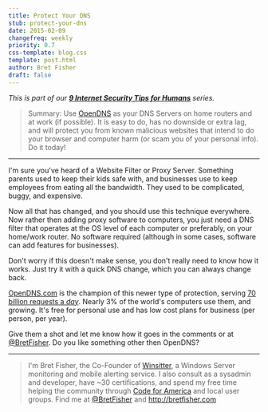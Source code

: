 ```yaml
---
title: Protect Your DNS
stub: protect-your-dns
date: 2015-02-09
changefreq: weekly
priority: 0.7
css-template: blog.css
template: post.html
author: Bret Fisher
draft: false
---
```


*This is part of our **[9 Internet Security Tips for Humans](/2015/01/26/9-internet-security-tips-for-humans/)** series.*

>Summary: Use [OpenDNS](https://www.opendns.com/home-internet-security/opendns-ip-addresses/) as your DNS Servers on home routers and at work (if possible). It is easy to do, has no downside or extra lag, and will protect you from known malicious websites that intend to do your browser and computer harm (or scam you of your personal info). Do it today!

----------------

I'm sure you've heard of a Website Filter or Proxy Server. Something parents used to keep their kids safe with, and businesses use to keep employees from eating all the bandwidth. They used to be complicated, buggy, and expensive.

Now all that has changed, and you should use this technique everywhere. Now rather then adding proxy software to computers, you just need a DNS filter that operates at the OS level of each computer or preferably, on your home/work router. No software required (although in some cases, software can add features for businesses).

Don't worry if this doesn't make sense, you don't really need to know how it works. Just try it with a quick DNS change, which you can always change back.

[OpenDNS.com](https://www.opendns.com) is the champion of this newer type of protection, serving [70 billion requests a *day*](http://system.opendns.com/). Nearly 3% of the world's computers use them, and growing. It's free for personal use and has low cost plans for business (per person, per year).

Give them a shot and let me know how it goes in the comments or at [@BretFisher](https://twitter.com/bretfisher). Do you like something other then OpenDNS?

-----

> I'm Bret Fisher, the Co-Founder of [Winsitter](http://winsitter.com), a Windows Server monitoring and mobile alerting service. I also consult as a sysadmin and developer, have ~30 certifications, and spend my free time helping the community through [Code for America](http://codeforamerica.org) and local user groups. Find me at [@BretFisher](https://twitter.com/bretfisher) and http://bretfisher.com
